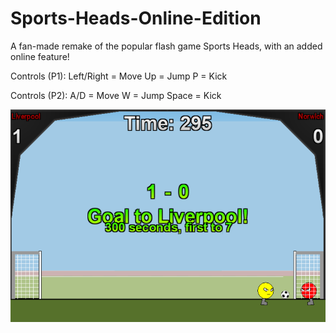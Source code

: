 # Sports-Heads-Online-Edition
A fan-made remake of the popular flash game Sports Heads, with an added online feature!

Controls (P1):
Left/Right = Move
Up = Jump
P = Kick

Controls (P2):
A/D = Move
W = Jump
Space = Kick

![Gameplay Screenshot](sportsheadoeexampleimage.png)
